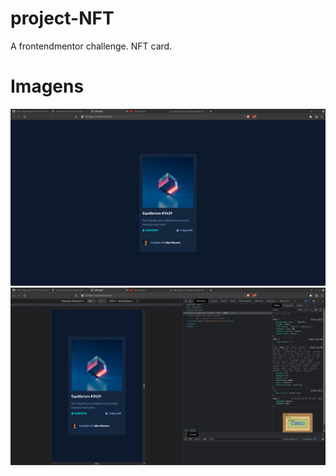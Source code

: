# project-NFT
A frontendmentor challenge. NFT card.
# Imagens
<img src="/screenshots/nft-desktop.png">
<img src="/screenshots/nft-responsivo.png">
